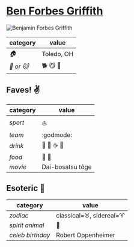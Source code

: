 # [Ben Forbes Griffith](https://github.com/Epicurean306)

![Benjamin Forbes Griffith](https://avatars3.githubusercontent.com/u/11682684?v=3&s=460)

| category | value |
|-----------|-------|
| _:house:_ | Toledo, OH |
| _:dog: or :cat:_ | :dog2: :smirk_cat: :dragon: |

## Faves! :v:

| category | value |
|----------|--------|
| _sport_  | :sailboat: |
| _team_   | :godmode: |
| _drink_  | :beer: :wine_glass: :coffee: :tea: |
| _food_   | :sushi: :meat_on_bone: |
| _movie_  | Dai-bosatsu tôge |

## Esoteric :crystal_ball:

| category | value |
|----------|-------|
| _zodiac_ | classical=:taurus:, sidereal=:aries: |
| _spirit animal_ | :dragon_face: |
| _celeb birthday_ | Robert Oppenheimer |
